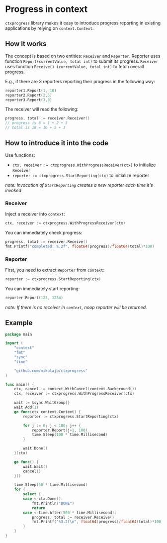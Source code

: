 # Progress in context

`ctxprogress` library makes it easy to introduce progress reporting in existing applications by relying on `context.Context`.

## How it works

The concept is based on two entities: `Receiver` and `Reporter`. Reporter uses function `Report(currentValue, total int)` to submit its progress. `Receiver` uses function `Receive() (currentValue, total int)` to fetch overall progress.

E.g., if there are 3 reporters reporting their progress in the following way:

```go
reporter1.Report(1, 10)
reporter2.Report(2,5)
reporter3.Report(3,3)
```

The receiver will read the following:

```go
progress, total := receiver.Receiver()
// progress is 6 = 1 + 2 + 3
// total is 18 = 10 + 5 + 3
```

## How to introduce it into the code

Use functions:
- `ctx, receiver := ctxprogress.WithProgressReceiver(ctx)` to initialize `Receiver`
- `reporter := ctxprogress.StartReporting(ctx)` to initialize reporter

*note: Invocation of `StartReporting` creates a new reporter each time it's invoked*

### Receiver

Inject a receiver into `context`:

```go
ctx, receiver := ctxprogress.WithProgressReceiver(ctx)
```

You can immediately check progress:

```go
progress, total := receiver.Receive()
fmt.Printf("completed: %.2f", float64(progress)/float64(total)*100)
```

### Reporter

First, you need to extract `Reporter` from `context`:

```go
reporter := ctxprogress.StartReporting(ctx)
```

You can immediately start reporting:

```go
reporter.Report(123, 1234)
```

*note: If there is no receiver in `context`, noop reporter will be returned.*

## Example

```go
package main

import (
    "context"
    "fmt"
    "sync"
    "time"

    "github.com/mikolajb/ctxprogress"
)

func main() {
    ctx, cancel := context.WithCancel(context.Background())
    ctx, receiver := ctxprogress.WithProgressReceiver(ctx)

    wait := &sync.WaitGroup{}
    wait.Add(1)
    go func(ctx context.Context) {
        reporter := ctxprogress.StartReporting(ctx)

        for j := 0; j < 100; j++ {
            reporter.Report(j+1, 100)
            time.Sleep(100 * time.Millisecond)
        }

        wait.Done()
    }(ctx)

    go func() {
        wait.Wait()
        cancel()
    }()

    time.Sleep(50 * time.Millisecond)
    for {
        select {
        case <-ctx.Done():
            fmt.Println("DONE")
            return
        case <-time.After(500 * time.Millisecond):
            progress, total := receiver.Receive()
            fmt.Printf("%3.2f\n", float64(progress)/float64(total)*100)
        }
    }
}
```
